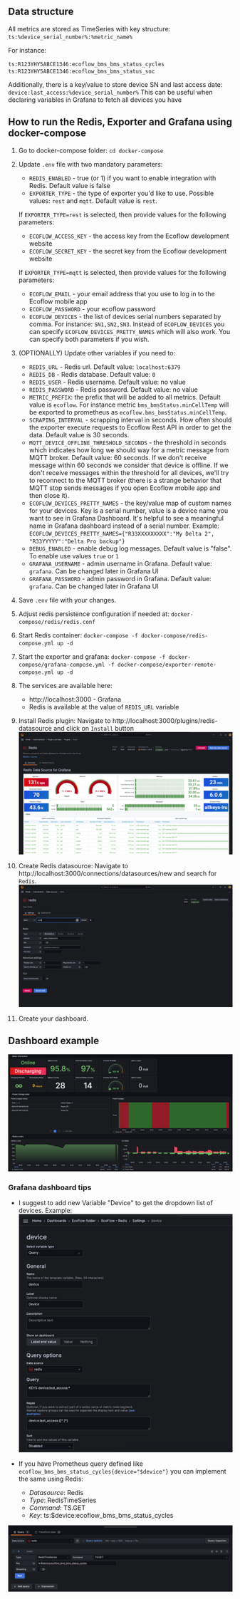 ## Data structure

All metrics are stored as TimeSeries with key structure:
`ts:%device_serial_number%:%metric_name%`

For instance:

```
ts:R123YHY5ABCE1346:ecoflow_bms_bms_status_cycles
ts:R123YHY5ABCE1346:ecoflow_bms_bms_status_soc
```

Additionally, there is a key/value to store device SN and last access date:
`device:last_access:%device_serial_number%`
This can be useful when declaring variables in Grafana to fetch all devices you have

## How to run the Redis, Exporter and Grafana using docker-compose

1. Go to docker-compose folder: `cd docker-compose`
2. Update `.env` file with two mandatory parameters:
    - `REDIS_ENABLED` - true (or 1) if you want to enable integration with Redis. Default value is false
    - `EXPORTER_TYPE` - the type of exporter you'd like to use. Possible values: `rest` and `mqtt`. Default value
      is `rest`.

   If  `EXPORTER_TYPE=rest` is selected, then provide values for the following parameters:
    - `ECOFLOW_ACCESS_KEY` - the access key from the Ecoflow development website
    - `ECOFLOW_SECRET_KEY` - the secret key from the Ecoflow development website

   If  `EXPORTER_TYPE=mqtt` is selected, then provide values for the following parameters:
    - `ECOFLOW_EMAIL` - your email address that you use to log in to the Ecoflow mobile app
    - `ECOFLOW_PASSWORD` - your ecoflow password
    - `ECOFLOW_DEVICES` - the list of devices serial numbers separated by comma. For instance: `SN1,SN2,SN3`. Instead
      of `ECOFLOW_DEVICES` you can specify `ECOFLOW_DEVICES_PRETTY_NAMES` which will also work. You can specify both
      parameters if you wish.

3. (OPTIONALLY) Update other variables if you need to:
    - `REDIS_URL` - Redis url. Default value: `localhost:6379`
    - `REDIS_DB` - Redis database. Default value: `0`
    - `REDIS_USER` - Redis username. Default value: no value
    - `REDIS_PASSWORD` - Redis password. Default value: no value
    - `METRIC_PREFIX`: the prefix that will be added to all metrics. Default value is `ecoflow`. For instance
      metric `bms_bmsStatus.minCellTemp` will be exported to prometheus as `ecoflow.bms_bmsStatus.minCellTemp`.
    - `SCRAPING_INTERVAL` - scrapping interval in seconds. How often should the exporter execute requests to Ecoflow
      Rest API in order to get the data. Default value is 30 seconds.
    - `MQTT_DEVICE_OFFLINE_THRESHOLD_SECONDS` - the threshold in seconds which indicates how long we should way for a
      metric message from MQTT broker. Default value: 60 seconds. If we don't receive message within 60 seconds we
      consider that device is offline. If we don't receive messages within the threshold for all devices, we'll try to
      reconnect to the MQTT broker (there is a strange behavior that MQTT stop sends messages if you open Ecoflow mobile
      app and then close it).
    - `ECOFLOW_DEVICES_PRETTY_NAMES` - the key/value map of custom names for your devices. Key is a serial number, value
      is a device name you want to see in Grafana Dashboard. It's helpful to see a meaningful name
      in Grafana dashboard instead of a serial number.
      Example: `ECOFLOW_DEVICES_PRETTY_NAMES={"R33XXXXXXXXX":"My Delta 2", "R33YYYYY":"Delta Pro backup"}`
    - `DEBUG_ENABLED` - enable debug log messages. Default value is "false". To enable use values `true` or `1`
    - `GRAFANA_USERNAME` - admin username in Grafana. Default value: `grafana`. Can be changed later in Grafana UI
    - `GRAFANA_PASSWORD` - admin password in Grafana. Default value: `grafana`. Can be changed later in Grafana UI
4. Save `.env` file with your changes.
5. Adjust redis persistence configuration if needed at: `docker-compose/redis/redis.conf`
6. Start Redis container: `docker-compose -f docker-compose/redis-compose.yml up -d`
7. Start the exporter and
   grafana: `docker-compose -f docker-compose/grafana-compose.yml -f docker-compose/exporter-remote-compose.yml up -d`
8. The services are available here:
    - http://localhost:3000 - Grafana
    - Redis is available at the value of `REDIS_URL` variable
9. Install Redis plugin: Navigate to http://localhost:3000/plugins/redis-datasource and click on `Install` button
   ![img.png](images/redis_plugin.png)
10. Create Redis datasource: Navigate to http://localhost:3000/connections/datasources/new and search for `Redis`.
    ![img.png](images/redis_datasource.png)
11. Create your dashboard.

## Dashboard example

![img.png](images/dashboard_example.png)

### Grafana dashboard tips

- I suggest to add new Variable "Device" to get the dropdown list of devices. Example:
  ![img_1.png](images/redis_add_variable.png)

- If you have Prometheus query defined like `ecoflow_bms_bms_status_cycles{device="$device"}` you can implement the same
  using Redis:
    - *Datasource*: Redis
    - *Type*: RedisTimeSeries
    - *Command*: TS.GET
    - *Key*: ts:$device:ecoflow_bms_bms_status_cycles

![img.png](images/redis_dashboard_example.png)